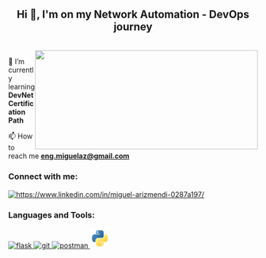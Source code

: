<h2 align="center">Hi 👋, I'm on my Network Automation - DevOps journey </h2>
<img align="center" height="15px" width="1000px" src="https://img.freepik.com/premium-photo/luxury-black-background-with-golden-line-element_494423-15707.jpg">
<img align="right" height="200px" width="450px" src="https://cdn.hashnode.com/res/hashnode/image/upload/v1679214537532/20d973ee-49d7-433e-a3b9-ca96be0b23e0.png">


🌱 I’m currently learning **DevNet Certification Path**

📫 How to reach me **eng.miguelaz@gmail.com**

<h3 align="left">Connect with me:</h3>
<p align="left">
<a href="https://linkedin.com/in/https://www.linkedin.com/in/miguel-arizmendi-0287a197/" target="blank"><img align="center" src="https://raw.githubusercontent.com/rahuldkjain/github-profile-readme-generator/master/src/images/icons/Social/linked-in-alt.svg" alt="https://www.linkedin.com/in/miguel-arizmendi-0287a197/" height="30" width="40" /></a>
</p>

<h3 align="left">Languages and Tools:</h3>
<p align="left"> <a href="https://flask.palletsprojects.com/" target="_blank" rel="noreferrer"> <img src="https://www.vectorlogo.zone/logos/pocoo_flask/pocoo_flask-icon.svg" alt="flask" width="40" height="40"/> </a> <a href="https://git-scm.com/" target="_blank" rel="noreferrer"> <img src="https://www.vectorlogo.zone/logos/git-scm/git-scm-icon.svg" alt="git" width="40" height="40"/> </a> <a href="https://postman.com" target="_blank" rel="noreferrer"> <img src="https://www.vectorlogo.zone/logos/getpostman/getpostman-icon.svg" alt="postman" width="40" height="40"/> </a> <a href="https://www.python.org" target="_blank" rel="noreferrer"> <img src="https://raw.githubusercontent.com/devicons/devicon/master/icons/python/python-original.svg" alt="python" width="40" height="40"/> </a> </p>
